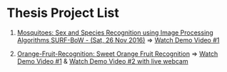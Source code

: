 # Thesis Project List

1. [Mosquitoes: Sex and Species Recognition using Image Processing Algorithms SURF-BoW - (Sat, 26 Nov 2016)](https://github.com/jimmyromanticdevil/thesis-projects/tree/master/mosquitoes-recognition) =>
[Watch Demo Video #1](https://www.youtube.com/watch?v=KBlP_ASRg0k&t=1s)

2. [Orange-Fruit-Recognition: Sweet Orange Fruit Recognition](https://github.com/jimmyromanticdevil/thesis-projects/tree/master/orange-fruit-recognition) =>
[Watch Demo Video #1](https://www.youtube.com/watch?v=kQd2jxF7P4Y) & 
[Watch Demo Video #2 with live webcam](https://www.youtube.com/watch?v=xgm9-SPrNyE)  


